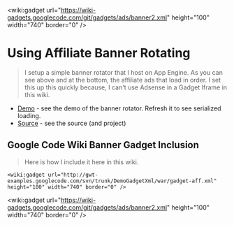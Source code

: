 
&lt;wiki:gadget url="https://wiki-gadgets.googlecode.com/git/gadgets/ads/banner2.xml" height="100" width="740" border="0" /&gt;

# Using Affiliate Banner Rotating #
> I setup a simple banner rotator that I host on App Engine. As you can see above and at the bottom, the affiliate ads that load in order. I set this up this quickly because, I can't use Adsense in a Gadget Iframe in this wiki.

  * [Demo](http://affadpublish.appspot.com/adpublish) - see the demo of the banner rotator. Refresh it to see serialized loading.
  * [Source](http://code.google.com/p/gwt-examples/source/browse/trunk/AdPublisher/src/com/gonevertical/ads/server/servlet/AdPublish.java) - see the source (and project)

## Google Code Wiki Banner Gadget Inclusion ##
> Here is how I include it here in this wiki.
```
<wiki:gadget url="http://gwt-examples.googlecode.com/svn/trunk/DemoGadgetXml/war/gadget-aff.xml" height="100" width="740" border="0" />
```

&lt;wiki:gadget url="https://wiki-gadgets.googlecode.com/git/gadgets/ads/banner2.xml" height="100" width="740" border="0" /&gt;

